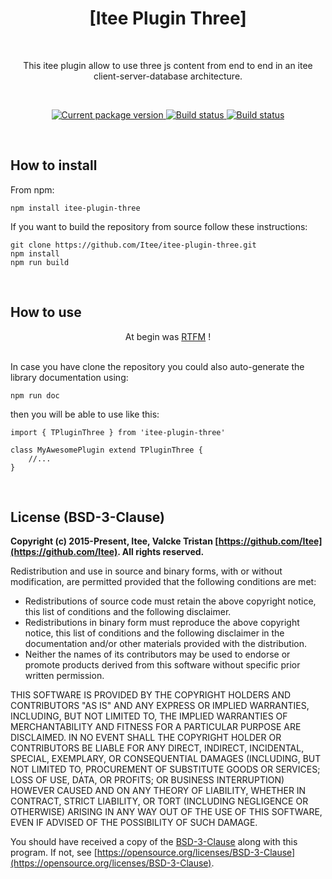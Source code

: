 <h1 align="center">[Itee Plugin Three]</h1>
<br>

<p align="center">This itee plugin allow to use three js content from end to end in an itee client-server-database architecture.</p>
<br>

<p align="center">
    <a href="https://www.npmjs.com/package/itee-plugin-three">
        <img src="https://img.shields.io/npm/v/itee-plugin-three" alt="Current package version">
    </a>
    <a href="https://travis-ci.org/Itee/itee-plugin-three">
        <img src="https://travis-ci.org/Itee/itee-plugin-three.svg?branch=master" alt="Build status">
    </a>
    <a href="https://github.com/semantic-release/semantic-release">
        <img src="https://img.shields.io/badge/%20%20%F0%9F%93%A6%F0%9F%9A%80-semantic--release-e10079.svg" alt="Build status">
    </a>
</p>

<br>
<h2>How to install</h2>

From npm:

    npm install itee-plugin-three

If you want to build the repository from source follow these instructions:

    git clone https://github.com/Itee/itee-plugin-three.git
    npm install
    npm run build
        
<br>
<h2>How to use</h2>

<p align="center">At begin was <a href="https://itee.github.io/itee-validators/">RTFM</a> !</p>
<br>
In case you have clone the repository you could also auto-generate the library documentation using: 

    npm run doc

then you will be able to use like this:

    import { TPluginThree } from 'itee-plugin-three'
    
    class MyAwesomePlugin extend TPluginThree {
        //...
    }

<br>
<h2>License (BSD-3-Clause)</h2>

**Copyright (c) 2015-Present, Itee, Valcke Tristan [https://github.com/Itee](https://github.com/Itee). All rights reserved.**

Redistribution and use in source and binary forms, with or without modification, are permitted provided that the following conditions are met:

- Redistributions of source code must retain the above copyright notice, this list of conditions and the following disclaimer.
- Redistributions in binary form must reproduce the above copyright notice, this list of conditions and the following disclaimer in the documentation and/or other materials provided with the distribution.
- Neither the names of its contributors may be used to endorse or promote products derived from this software without specific prior written permission.

THIS SOFTWARE IS PROVIDED BY THE COPYRIGHT HOLDERS AND CONTRIBUTORS "AS IS" AND
ANY EXPRESS OR IMPLIED WARRANTIES, INCLUDING, BUT NOT LIMITED TO, THE IMPLIED
WARRANTIES OF MERCHANTABILITY AND FITNESS FOR A PARTICULAR PURPOSE ARE
DISCLAIMED. IN NO EVENT SHALL THE COPYRIGHT HOLDER OR CONTRIBUTORS BE LIABLE FOR
ANY DIRECT, INDIRECT, INCIDENTAL, SPECIAL, EXEMPLARY, OR CONSEQUENTIAL DAMAGES
(INCLUDING, BUT NOT LIMITED TO, PROCUREMENT OF SUBSTITUTE GOODS OR SERVICES;
LOSS OF USE, DATA, OR PROFITS; OR BUSINESS INTERRUPTION) HOWEVER CAUSED AND ON
ANY THEORY OF LIABILITY, WHETHER IN CONTRACT, STRICT LIABILITY, OR TORT
(INCLUDING NEGLIGENCE OR OTHERWISE) ARISING IN ANY WAY OUT OF THE USE OF THIS
SOFTWARE, EVEN IF ADVISED OF THE POSSIBILITY OF SUCH DAMAGE.

You should have received a copy of the [BSD-3-Clause](https://opensource.org/licenses/BSD-3-Clause) along 
with this program.  If not, see [https://opensource.org/licenses/BSD-3-Clause](https://opensource.org/licenses/BSD-3-Clause).
